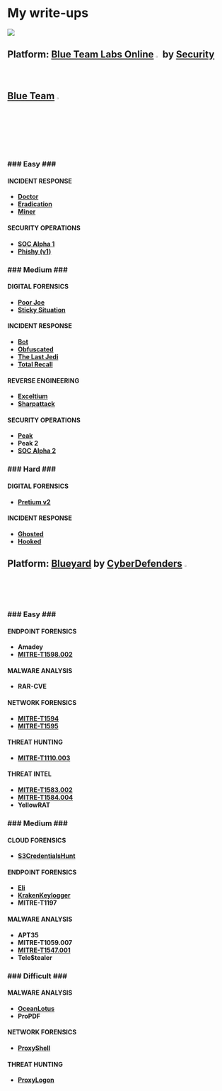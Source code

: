 <h1>My write-ups</h1>

<img src="https://media4.giphy.com/media/rY93u9tQbybks/giphy.gif" />

<h2>Platform: <a href="https://blueteamlabs.online" title="Blue Team Labs Online">Blue Team Labs Online</a> <img src="https://blueteamlabs.online/images/mainpic.png" width="2%" height="2%" /> by <a href="https://www.securityblue.team/" title="Security Blue Team">Security Blue Team</a> <img src="https://www.securityblue.team/_nuxt/SBT-logo-solid.cadc0fc6.svg" width="3%" height="3%" /></h2>

<h3>### Easy ###</h3>

<h4>INCIDENT RESPONSE</h4>
<ul>
<li><a href="https://medium.com/@krzysztof.kuzin/btlo-write-up-doctor-5fdfcb1d72fa" title="BTLO - Doctor"><strong>Doctor</strong></a></li>
<li><a href="https://medium.com/@krzysztof.kuzin/btlo-write-up-eradication-809c5df070fb" title="BTLO - Eradication"><strong>Eradication</strong></a></li>
<li><a href="https://medium.com/@krzysztof.kuzin/btlo-write-up-miner-eeb21d74672e" title="BTLO - Miner"><strong>Miner</strong></a></li>
</ul>

<h4>SECURITY OPERATIONS</h4>
<ul>
<li><a href="https://medium.com/@krzysztof.kuzin/btlo-write-up-soc-alpha-1-cacbdbaa617a" title="BTLO - SOC Alpha 1"><strong>SOC Alpha 1</strong></a></li>
<li><a href="https://medium.com/@krzysztof.kuzin/btlo-write-up-phishy-v1-780a93027976" title="BTLO - Phishy v1"><strong>Phishy (v1)</strong></a></li>
</ul>

<h3>### Medium ###</h3>

<h4>DIGITAL FORENSICS</h4>
<ul>
<li><a href="https://medium.com/@krzysztof.kuzin/btlo-write-up-poor-joe-78d1f568ef5f" title="BTLO - Poor Joe"><strong>Poor Joe</strong></a></li>
<li><a href="https://medium.com/@krzysztof.kuzin/btlo-write-up-sticky-situation-f993a89dbd82" title="BTLO - Sticky Situation"><strong>Sticky Situation</strong></a></li>
</ul>

<h4>INCIDENT RESPONSE</h4>
<ul>
<li><a href="https://medium.com/@krzysztof.kuzin/btlo-write-up-bot-85deba9e8af8" title="BTLO - Bot"><strong>Bot</strong></a></li>
<li><a href="https://medium.com/@krzysztof.kuzin/btlo-write-up-obfuscated-48fc1f854a1d" title="BTLO - Obfuscated"><strong>Obfuscated</strong></a></li>
<li><a href="https://medium.com/@krzysztof.kuzin/btlo-write-up-the-last-jedi-7cc47448ac8b" title="BTLO - The Last Jedi"><strong>The Last Jedi</strong></a></li>
<li><a href="https://medium.com/@krzysztof.kuzin/btlo-write-up-total-recall-c02b0885a734" title="BTLO - Total Recall"><strong>Total Recall</strong></a></li>
</ul>

<h4>REVERSE ENGINEERING</h4>
<ul>
<li><a href="https://medium.com/@krzysztof.kuzin/btlo-write-up-exceltium-181602184ca4" title="BTLO - Exceltium"><strong>Exceltium</strong></a></li>
<li><a href="https://medium.com/@krzysztof.kuzin/btlo-write-up-sharpattack-2b4f7162ff65" title="BTLO - Sharpattack"><strong>Sharpattack</strong></a></li>
</ul>

<h4>SECURITY OPERATIONS</h4>
<ul>
<li><a href="https://medium.com/@krzysztof.kuzin/btlo-write-up-peak-e0d3e35d8283" title="BTLO - Peak"><strong>Peak</strong></a></li>
<li><strong>Peak 2</strong></li>
<li><a href="https://medium.com/@krzysztof.kuzin/btlo-write-up-soc-alpha-2-f60743a968f8" title="BTLO - SOC Alpha 2"><strong>SOC Alpha 2</strong></a></li>
</ul>

<h3>### Hard ###</h3>

<h4>DIGITAL FORENSICS</h4>
<ul>
<li><a href="https://medium.com/@krzysztof.kuzin/btlo-write-up-pretium-v2-bae106dae574" title="BTLO - Ghosted"><strong>Pretium v2</strong></a></li>
</ul>

<h4>INCIDENT RESPONSE</h4>
<ul>
<li><a href="https://medium.com/@krzysztof.kuzin/btlo-write-up-ghosted-8e23fc13b418" title="BTLO - Ghosted"><strong>Ghosted</strong></a></li>
<li><a href="https://medium.com/@krzysztof.kuzin/btlo-write-up-hooked-a54e15fb72a6" title="BTLO - Hooked"><strong>Hooked</strong></a></li>
</ul>

<h2>Platform: <a href="https://cyberdefenders.org/blueteam-ctf-challenges/" title="Blueyard">Blueyard</a> by <a href="https://cyberdefenders.org/" title="CyberDefenders">CyberDefenders</a> <img src="https://cyberdefenders.org/static/assets/images/brand/logo/logo-icon.svg" width="2%" height="2%" /> </h2>

<h3>### Easy ###</h3>

<h4>ENDPOINT FORENSICS</h4>
<ul>
<li><strong>Amadey</strong></li>
<li><a href="https://medium.com/@krzysztof.kuzin/cyberdefenders-write-up-mitre-t1598-002-9721d8d026d1" title="Cyberdefenders - MITRE-T1598.002"><strong>MITRE-T1598.002</strong></a></li>
</ul>

<h4>MALWARE ANALYSIS</h4>
<ul>
<li><strong>RAR-CVE</strong></li>
</ul>

<h4>NETWORK FORENSICS</h4>
<ul>
<li><a href="https://medium.com/@krzysztof.kuzin/cyberdefenders-write-up-mitre-t1594-1f1470ad6648" title="Cyberdefenders - MITRE-T1594"><strong>MITRE-T1594</strong></a></li>
<li><a href="https://medium.com/@krzysztof.kuzin/cyberdefenders-write-up-mitre-t1595-737caa66fb9c" title="Cyberdefenders - MITRE-T1595"><strong>MITRE-T1595</strong></a></li>
</ul>

<h4>THREAT HUNTING</h4>
<ul>
<li><a href="https://medium.com/@krzysztof.kuzin/cyberdefenders-write-up-mitre-t1110-003-fa18ef642cc8" title="Cyberdefenders - MITRE-T1110.003"><strong>MITRE-T1110.003</strong></a></li>
</ul>

<h4>THREAT INTEL</h4>
<ul>
<li><a href="https://medium.com/@krzysztof.kuzin/cyberdefenders-write-up-mitre-1583-002-e099b8049ee6" title="Cyberdefenders - MITRE-T1583.002"><strong>MITRE-T1583.002</strong></a></li>
<li><a href="https://medium.com/@krzysztof.kuzin/cyberdefenders-write-up-mitre-t1584-004-5148c28163a" title="Cyberdefenders - MITRE-T1584.004"><strong>MITRE-T1584.004</strong></a></li>
<li><strong>YellowRAT</strong></li>
</ul>

<h3>### Medium ###</h3>

<h4>CLOUD FORENSICS</h4>
<ul>
<li><a href="https://medium.com/@krzysztof.kuzin/cyberdefenders-write-up-s3credentialshunt-ec74e93e400c" title="Cyberdefenders - S3CredentialsHunt"><strong>S3CredentialsHunt</strong></a></li>
</ul>

<h4>ENDPOINT FORENSICS</h4>
<ul>
<li><a href="https://medium.com/@krzysztof.kuzin/cyberdefenders-write-up-eli-481d2021defe" title="Cyberdefenders - Eli"><strong>Eli</strong></a></li>
<li><a href="https://medium.com/@krzysztof.kuzin/cyberdefenders-write-up-krakenkeylogger-a8a3d4c40941" title="Cyberdefenders - KrakenKeylogger"><strong>KrakenKeylogger</strong></a></li>
<li><strong>MITRE-T1197</strong></li>
</ul>

<h4>MALWARE ANALYSIS</h4>
<ul>
<li><strong>APT35</strong></li>
<li><strong>MITRE-T1059.007</strong></li>
<li><a href="https://medium.com/@krzysztof.kuzin/cyberdefenders-write-up-mitre-t1547-e7096364f5bc" title="Cyberdefenders - MITRE-T1547.001"><strong>MITRE-T1547.001</strong></a></li>
<li><strong>Tele$tealer</strong></li>
</ul>

<h3>### Difficult ###</h3>

<h4>MALWARE ANALYSIS</h4>
<ul>
<li><a href="https://medium.com/@krzysztof.kuzin/cyberdefenders-write-up-oceanlotus-af81fdacb04a" title="Cyberdefenders - OceanLotus"><strong>OceanLotus</strong></a></li>
<li><strong>ProPDF</strong></li>
</ul>

<h4>NETWORK FORENSICS</h4>
<ul>
<li><a href="https://medium.com/@krzysztof.kuzin/cyberdefenders-write-up-proxyshell-b663b16ea227" title="Cyberdefenders - ProxyShell"><strong>ProxyShell</strong></a></li>
</ul>

<h4>THREAT HUNTING</h4>
<ul>
<li><a href="https://medium.com/@krzysztof.kuzin/cyberdefenders-write-up-proxylogon-bfa0a126d1a9" title="Cyberdefenders - ProxyLogon"><strong>ProxyLogon</strong></a></li>
</ul>
